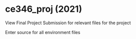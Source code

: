 # ce346_proj (2021)

View Final Project Submission for relevant files for the project

Enter source for all environment files
